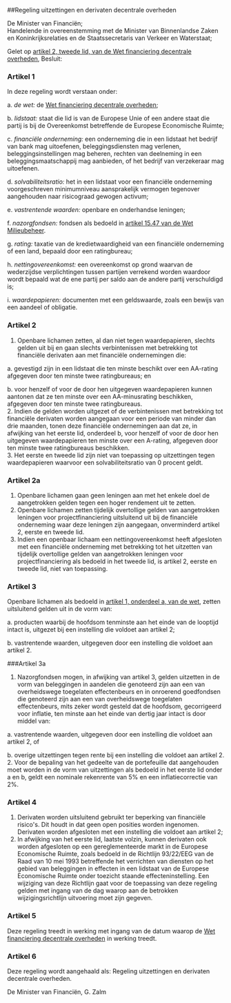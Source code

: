 <meta http-equiv='Content-Type' content='text/html; charset=utf-8' />

##Regeling uitzettingen en derivaten decentrale overheden 

De Minister van Financiën;  
Handelende in overeenstemming met de Minister van Binnenlandse Zaken en Koninkrijksrelaties en de Staatssecretaris van Verkeer en Waterstaat;

Gelet op [artikel 2, tweede lid, van de Wet financiering decentrale overheden](../../../../../../../../wet/wet/financiering/decentrale/overheden/BWBR0011987/README.md),
Besluit:     

### Artikel  1  

In deze regeling wordt verstaan onder: 

a.  *de wet:* de [Wet financiering decentrale overheden](../../../../../../../../wet/wet/financiering/decentrale/overheden/BWBR0011987/README.md);  

b.  *lidstaat:* staat die lid is van de Europese Unie of een andere staat die partij is bij de Overeenkomst betreffende de Europese Economische Ruimte;  

c.  *financiële onderneming:* een onderneming die in een lidstaat het bedrijf van bank mag uitoefenen, beleggingsdiensten mag verlenen, beleggingsinstellingen mag beheren, rechten van deelneming in een beleggingsmaatschappij mag aanbieden, of het bedrijf van verzekeraar mag uitoefenen.  

d.  *solvabiliteitsratio:* het in een lidstaat voor een financiële onderneming voorgeschreven minimumniveau aansprakelijk vermogen tegenover aangehouden naar risicograad gewogen activum;  

e.  *vastrentende waarden:* openbare en onderhandse leningen;  

f.  *nazorgfondsen:* fondsen als bedoeld in [artikel 15.47 van de Wet Milieubeheer](../../../../../../../../wet/wet/milieubeheer/BWBR0003245/README.md).  

g.  *rating:* taxatie van de kredietwaardigheid van een financiële onderneming of een land, bepaald door een ratingbureau;  

h.  *nettingovereenkomst:* een overeenkomst op grond waarvan de wederzijdse verplichtingen tussen partijen verrekend worden waardoor wordt bepaald wat de ene partij per saldo aan de andere partij verschuldigd is;  

i.  *waardepapieren:* documenten met een geldswaarde, zoals een bewijs van een aandeel of obligatie.   

### Artikel  2  

1.  Openbare lichamen zetten, al dan niet tegen waardepapieren, slechts gelden uit bij en gaan slechts verbintenissen met betrekking tot financiële derivaten aan met financiële ondernemingen die: 

a. gevestigd zijn in een lidstaat die ten minste beschikt over een AA-rating afgegeven door ten minste twee ratingbureaus; en  

b. voor henzelf of voor de door hen uitgegeven waardepapieren kunnen aantonen dat ze ten minste over een AA-minusrating beschikken, afgegeven door ten minste twee ratingbureaus.     
2.  Indien de gelden worden uitgezet of de verbintenissen met betrekking tot financiële derivaten worden aangegaan voor een periode van minder dan drie maanden, tonen deze financiële ondernemingen aan dat ze, in afwijking van het eerste lid, onderdeel b, voor henzelf of voor de door hen uitgegeven waardepapieren ten minste over een A-rating, afgegeven door ten minste twee ratingbureaus beschikken.   
3.  Het eerste en tweede lid zijn niet van toepassing op uitzettingen tegen waardepapieren waarvoor een solvabiliteitsratio van 0 procent geldt. 

### Artikel  2a  

1.  Openbare lichamen gaan geen leningen aan met het enkele doel de aangetrokken gelden tegen een hoger rendement uit te zetten.   
2.  Openbare lichamen zetten tijdelijk overtollige gelden van aangetrokken leningen voor projectfinanciering uitsluitend uit bij de financiële onderneming waar deze leningen zijn aangegaan, onverminderd artikel 2, eerste en tweede lid.   
3.  Indien een openbaar lichaam een nettingovereenkomst heeft afgesloten met een financiële onderneming met betrekking tot het uitzetten van tijdelijk overtollige gelden van aangetrokken leningen voor projectfinanciering als bedoeld in het tweede lid, is artikel 2, eerste en tweede lid, niet van toepassing.  

### Artikel  3  

Openbare lichamen als bedoeld in [artikel 1, onderdeel a, van de wet](../../../../../../../../wet/wet/financiering/decentrale/overheden/BWBR0011987/README.md), zetten uitsluitend gelden uit in de vorm van: 

a.  producten waarbij de hoofdsom tenminste aan het einde van de looptijd intact is, uitgezet bij een instelling die voldoet aan artikel 2; 

b.  vastrentende waarden, uitgegeven door een instelling die voldoet aan artikel 2.   

###Artikel 3a 

1.  Nazorgfondsen mogen, in afwijking van artikel 3, gelden uitzetten in de vorm van beleggingen in aandelen die genoteerd zijn aan een van overheidswege toegelaten effectenbeurs en in onroerend goedfondsen die genoteerd zijn aan een van overheidswege toegelaten effectenbeurs, mits zeker wordt gesteld dat de hoofdsom, gecorrigeerd voor inflatie, ten minste aan het einde van dertig jaar intact is door middel van: 

a.  vastrentende waarden, uitgegeven door een instelling die voldoet aan artikel 2, of 

b.  overige uitzettingen tegen rente bij een instelling die voldoet aan artikel 2. 
2.  Voor de bepaling van het gedeelte van de portefeuille dat aangehouden moet worden in de vorm van uitzettingen als bedoeld in het eerste lid onder a en b, geldt een nominale rekenrente van 5% en een inflatiecorrectie van 2%. 

### Artikel  4  

1.  Derivaten worden uitsluitend gebruikt ter beperking van financiële risico's. Dit houdt in dat geen open posities worden ingenomen. Derivaten worden afgesloten met een instelling die voldoet aan artikel 2;   
2.  In afwijking van het eerste lid, laatste volzin, kunnen derivaten ook worden afgesloten op een gereglementeerde markt in de Europese Economische Ruimte, zoals bedoeld in de Richtlijn 93/22/EEG van de Raad van 10 mei 1993 betreffende het verrichten van diensten op het gebied van beleggingen in effecten in een lidstaat van de Europese Economische Ruimte onder toezicht staande effecteninstelling. Een wijziging van deze Richtlijn gaat voor de toepassing van deze regeling gelden met ingang van de dag waarop aan de betrokken wijzigingsrichtlijn uitvoering moet zijn gegeven.   

### Artikel  5  

Deze regeling treedt in werking met ingang van de datum waarop de [Wet financiering decentrale overheden](../../../../../../../../wet/wet/financiering/decentrale/overheden/BWBR0011987/README.md) in werking treedt.  

### Artikel  6  

Deze regeling wordt aangehaald als: Regeling uitzettingen en derivaten decentrale overheden. 

De 
Minister van Financiën, 
G. Zalm      
